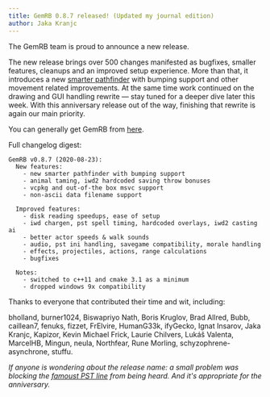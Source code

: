 ```yaml
---
title: GemRB 0.8.7 released! (Updated my journal edition)
author: Jaka Kranjc
---
```


The GemRB team is proud to announce a new release.

The new release brings over 500 changes manifested as bugfixes, smaller features, cleanups
and an improved setup experience. More than that, it introduces a new [smarter
pathfinder](https://gemrb.org/2020/07/16/new-pathfinder-smarter-movement.html) with
bumping support and other movement related improvements. At the same time work continued
on the drawing and GUI handling rewrite — stay tuned for a deeper dive later this week.
With this anniversary release out of the way, finishing that rewrite is again our main
priority.

You can generally get GemRB from [here](https://gemrb.org/Install).

Full changelog digest:

    GemRB v0.8.7 (2020-08-23):
      New features:
        - new smarter pathfinder with bumping support
        - animal taming, iwd2 hardcoded saving throw bonuses
        - vcpkg and out-of-the box msvc support
        - non-ascii data filename support

      Improved features:
        - disk reading speedups, ease of setup
        - iwd chargen, pst spell timing, hardcoded overlays, iwd2 casting ai
        - better actor speeds & walk sounds
        - audio, pst ini handling, savegame compatibility, morale handling
        - effects, projectiles, actions, range calculations
        - bugfixes

      Notes:
        - switched to c++11 and cmake 3.1 as a minimum
        - dropped windows 9x compatibility


Thanks to everyone that contributed their time and wit, including:

bholland, burner1024, Biswapriyo Nath, Boris Kruglov, Brad Allred, Bubb, caillean7,
fenuks, fizzet, FrElvire, HumanG33k, ifyGecko, Ignat Insarov, Jaka Kranjc, Kapizor,
Kevin Michael Frick, Laurie Chilvers, Lukáš Valenta, MarcelHB, Mingun, neula,
Northfear, Rune Morling, schyzophrene-asynchrone, stuffu.

*If anyone is wondering about the release name: a small problem was blocking
the [famoust PST line](https://www.youtube.com/watch?v=uxs3g0Xgh7k) from being
heard. And it's appropriate for the anniversary.*
